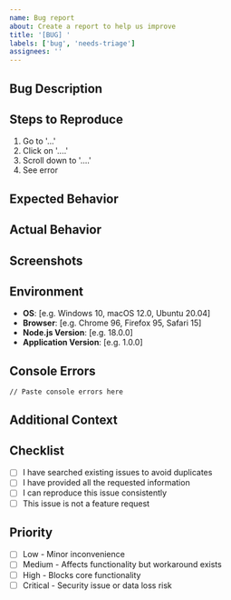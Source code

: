 ```yaml
---
name: Bug report
about: Create a report to help us improve
title: '[BUG] '
labels: ['bug', 'needs-triage']
assignees: ''
---
```


## Bug Description

<!-- A clear and concise description of what the bug is. -->

## Steps to Reproduce

1. Go to '...'
2. Click on '....'
3. Scroll down to '....'
4. See error

## Expected Behavior

<!-- A clear and concise description of what you expected to happen. -->

## Actual Behavior

<!-- A clear and concise description of what actually happened. -->

## Screenshots

<!-- If applicable, add screenshots to help explain your problem. -->

## Environment

- **OS**: [e.g. Windows 10, macOS 12.0, Ubuntu 20.04]
- **Browser**: [e.g. Chrome 96, Firefox 95, Safari 15]
- **Node.js Version**: [e.g. 18.0.0]
- **Application Version**: [e.g. 1.0.0]

## Console Errors

<!-- If applicable, paste any console errors here. -->

```
// Paste console errors here
```

## Additional Context

<!-- Add any other context about the problem here. -->

## Checklist

- [ ] I have searched existing issues to avoid duplicates
- [ ] I have provided all the requested information
- [ ] I can reproduce this issue consistently
- [ ] This issue is not a feature request

## Priority

- [ ] Low - Minor inconvenience
- [ ] Medium - Affects functionality but workaround exists
- [ ] High - Blocks core functionality
- [ ] Critical - Security issue or data loss risk
